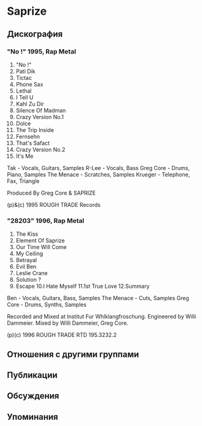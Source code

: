 # Saprize



## Дискография

### "No !" 1995, Rap Metal

1. "No !"
2. Pati Dik
3. Tictac
4. Phone Sax
5. Lethal
6. I Tell U
7. Kahl Zu Dir
8. Silence Of Madman
9. Crazy Version No.1
10. Dolce
11. The Trip Inside
12. Fernsehn
13. That's Safact
14. Crazy Version No.2
15. It's Me

 Tak - Vocals, Guitars, Samples
 R-Lee - Vocals, Bass
 Greg Core - Drums, Piano, Samples
 The Menace - Scratches, Samples
 Krueger - Telephone, Fax, Triangle

Produced By Greg Core & SAPRIZE

(p)&(c) 1995 ROUGH TRADE Records

### "28203" 1996, Rap Metal

1. The Kiss
2. Element Of Saprize
3. Our Time Will Come
4. My Ceiling
5. Betrayal
6. Evil Ben
7. Leslie Crane
8. Solution ?
9. Escape
10.I Hate Myself
11.1st True Love
12.Summary

Ben - Vocals, Guitars, Bass, Samples
The Menace - Cuts, Samples
Greg Core - Drums, Synths, Samples

Recorded and Mixed at Institut Fur Whlklangfroschung.
Engineered by Willi Dammeier.
Mixed by Willi Dammeier, Greg Core.

(p)(c) 1996 ROUGH TRADE  RTD 195.3232.2


## Отношения с другими группами


## Публикации


## Обсуждения


## Упоминания

